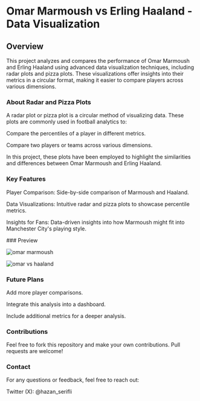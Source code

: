 # Omar Marmoush vs Erling Haaland - Data Visualization

## Overview

This project analyzes and compares the performance of Omar Marmoush and Erling Haaland using advanced data visualization techniques, including radar plots and pizza plots. These visualizations offer insights into their metrics in a circular format, making it easier to compare players across various dimensions.

### About Radar and Pizza Plots

A radar plot or pizza plot is a circular method of visualizing data. These plots are commonly used in football analytics to:

Compare the percentiles of a player in different metrics.

Compare two players or teams across various dimensions.

In this project, these plots have been employed to highlight the similarities and differences between Omar Marmoush and Erling Haaland.

### Key Features

Player Comparison: Side-by-side comparison of Marmoush and Haaland.

Data Visualizations: Intuitive radar and pizza plots to showcase percentile metrics.

Insights for Fans: Data-driven insights into how Marmoush might fit into Manchester City's playing style.

 ### Preview

![omar marmoush](https://github.com/user-attachments/assets/0788b1d3-eaaa-494f-b561-fdddeb0d10ac)

![omar vs haaland](https://github.com/user-attachments/assets/67585b1d-d1c5-4636-8836-8201d2757fae)

### Future Plans

Add more player comparisons.

Integrate this analysis into a dashboard.

Include additional metrics for a deeper analysis.

### Contributions

Feel free to fork this repository and make your own contributions. Pull requests are welcome!


### Contact

For any questions or feedback, feel free to reach out:


Twitter (X): @hazan_serifli
